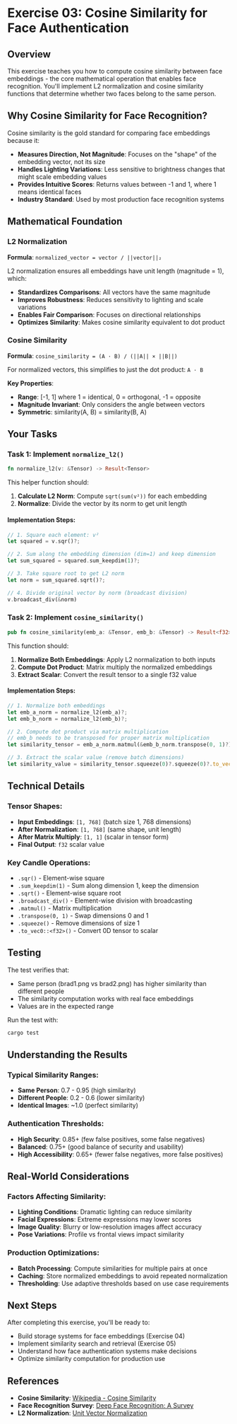 # Exercise 03: Cosine Similarity for Face Authentication

## Overview

This exercise teaches you how to compute cosine similarity between face embeddings - the core mathematical operation that enables face recognition. You'll implement L2 normalization and cosine similarity functions that determine whether two faces belong to the same person.

## Why Cosine Similarity for Face Recognition?

Cosine similarity is the gold standard for comparing face embeddings because it:

- **Measures Direction, Not Magnitude**: Focuses on the "shape" of the embedding vector, not its size
- **Handles Lighting Variations**: Less sensitive to brightness changes that might scale embedding values
- **Provides Intuitive Scores**: Returns values between -1 and 1, where 1 means identical faces
- **Industry Standard**: Used by most production face recognition systems

## Mathematical Foundation

### L2 Normalization
**Formula**: `normalized_vector = vector / ||vector||₂`

L2 normalization ensures all embeddings have unit length (magnitude = 1), which:
- **Standardizes Comparisons**: All vectors have the same magnitude
- **Improves Robustness**: Reduces sensitivity to lighting and scale variations  
- **Enables Fair Comparison**: Focuses on directional relationships
- **Optimizes Similarity**: Makes cosine similarity equivalent to dot product

### Cosine Similarity
**Formula**: `cosine_similarity = (A · B) / (||A|| × ||B||)`

For normalized vectors, this simplifies to just the dot product: `A · B`

**Key Properties**:
- **Range**: [-1, 1] where 1 = identical, 0 = orthogonal, -1 = opposite
- **Magnitude Invariant**: Only considers the angle between vectors
- **Symmetric**: similarity(A, B) = similarity(B, A)

## Your Tasks

### Task 1: Implement `normalize_l2()`

```rust
fn normalize_l2(v: &Tensor) -> Result<Tensor>
```

This helper function should:
1. **Calculate L2 Norm**: Compute `sqrt(sum(v²))` for each embedding
2. **Normalize**: Divide the vector by its norm to get unit length

#### Implementation Steps:
```rust
// 1. Square each element: v²
let squared = v.sqr()?;

// 2. Sum along the embedding dimension (dim=1) and keep dimension
let sum_squared = squared.sum_keepdim(1)?;

// 3. Take square root to get L2 norm
let norm = sum_squared.sqrt()?;

// 4. Divide original vector by norm (broadcast division)
v.broadcast_div(&norm)
```

### Task 2: Implement `cosine_similarity()`

```rust
pub fn cosine_similarity(emb_a: &Tensor, emb_b: &Tensor) -> Result<f32>
```

This function should:
1. **Normalize Both Embeddings**: Apply L2 normalization to both inputs
2. **Compute Dot Product**: Matrix multiply the normalized embeddings
3. **Extract Scalar**: Convert the result tensor to a single f32 value

#### Implementation Steps:
```rust
// 1. Normalize both embeddings
let emb_a_norm = normalize_l2(emb_a)?;
let emb_b_norm = normalize_l2(emb_b)?;

// 2. Compute dot product via matrix multiplication
// emb_b needs to be transposed for proper matrix multiplication
let similarity_tensor = emb_a_norm.matmul(&emb_b_norm.transpose(0, 1)?)?;

// 3. Extract the scalar value (remove batch dimensions)
let similarity_value = similarity_tensor.squeeze(0)?.squeeze(0)?.to_vec0::<f32>()?;
```

## Technical Details

### Tensor Shapes:
- **Input Embeddings**: `[1, 768]` (batch size 1, 768 dimensions)
- **After Normalization**: `[1, 768]` (same shape, unit length)
- **After Matrix Multiply**: `[1, 1]` (scalar in tensor form)
- **Final Output**: `f32` scalar value

### Key Candle Operations:
- `.sqr()` - Element-wise square
- `.sum_keepdim(1)` - Sum along dimension 1, keep the dimension
- `.sqrt()` - Element-wise square root
- `.broadcast_div()` - Element-wise division with broadcasting
- `.matmul()` - Matrix multiplication
- `.transpose(0, 1)` - Swap dimensions 0 and 1
- `.squeeze()` - Remove dimensions of size 1
- `.to_vec0::<f32>()` - Convert 0D tensor to scalar

## Testing

The test verifies that:
- Same person (brad1.png vs brad2.png) has higher similarity than different people
- The similarity computation works with real face embeddings
- Values are in the expected range

Run the test with:
```bash
cargo test
```

## Understanding the Results

### Typical Similarity Ranges:
- **Same Person**: 0.7 - 0.95 (high similarity)
- **Different People**: 0.2 - 0.6 (lower similarity)
- **Identical Images**: ~1.0 (perfect similarity)

### Authentication Thresholds:
- **High Security**: 0.85+ (few false positives, some false negatives)
- **Balanced**: 0.75+ (good balance of security and usability)
- **High Accessibility**: 0.65+ (fewer false negatives, more false positives)

## Real-World Considerations

### Factors Affecting Similarity:
- **Lighting Conditions**: Dramatic lighting can reduce similarity
- **Facial Expressions**: Extreme expressions may lower scores
- **Image Quality**: Blurry or low-resolution images affect accuracy
- **Pose Variations**: Profile vs frontal views impact similarity

### Production Optimizations:
- **Batch Processing**: Compute similarities for multiple pairs at once
- **Caching**: Store normalized embeddings to avoid repeated normalization
- **Thresholding**: Use adaptive thresholds based on use case requirements

## Next Steps

After completing this exercise, you'll be ready to:
- Build storage systems for face embeddings (Exercise 04)
- Implement similarity search and retrieval (Exercise 05)
- Understand how face authentication systems make decisions
- Optimize similarity computation for production use

## References

- **Cosine Similarity**: [Wikipedia - Cosine Similarity](https://en.wikipedia.org/wiki/Cosine_similarity)
- **Face Recognition Survey**: [Deep Face Recognition: A Survey](https://arxiv.org/abs/1804.06655)
- **L2 Normalization**: [Unit Vector Normalization](https://en.wikipedia.org/wiki/Unit_vector)
